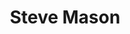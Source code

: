 ---
title: "Steve Mason"
summary: "Steve Mason is a Scottish guitarist, singer, writer, and activist. He came to prominence in the late 90s as the lead singer and one of the founding members of The Beta Band. Mason created King Biscuit Time as a side project during his time in The Beta Band, and then took the name again after the group split in 2004. After a diversion as Black Affair, Mason began his solo career in 2009. He has now released five solo albums, as well as collaborations with Denis Bovell and Martin Duffy."
image: "steve-mason.jpg"
apple_music_artist_url: "https://music.apple.com/gb/artist/steve-mason/3847167"
wikipedia_url: "https://en.wikipedia.org/wiki/Steve_Mason_(musician)"
---